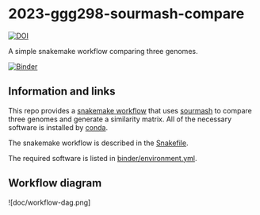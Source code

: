 # 2023-ggg298-sourmash-compare

[![DOI](https://zenodo.org/badge/587375230.svg)](https://zenodo.org/badge/latestdoi/587375230)

A simple snakemake workflow comparing three genomes.

[![Binder](https://mybinder.org/badge_logo.svg)](https://mybinder.org/v2/gh/ngs-docs/2023-ggg298-sourmash-compare/stable?urlpath=rstudio)

## Information and links

This repo provides a
[snakemake workflow](https://snakemake.readthedocs.io/) that uses
[sourmash](https://sourmash.readthedocs.io/) to compare three genomes
and generate a similarity matrix. All of the necessary software is
installed by [conda](https://docs.conda.io/en/latest/).

The snakemake workflow is described in the [Snakefile](https://github.com/ngs-docs/2023-ggg298-sourmash-compare/blob/main/Snakefile).

The required software is listed in [binder/environment.yml](https://github.com/ngs-docs/2023-ggg298-sourmash-compare/blob/main/binder/environment.yml).

## Workflow diagram

![doc/workflow-dag.png]
